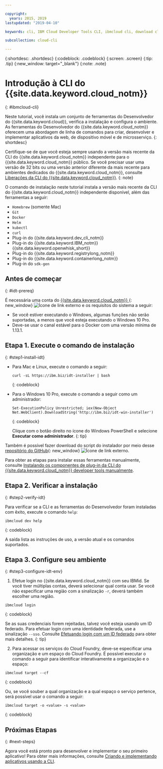 ```yaml
---

copyright:
  years: 2015, 2019
lastupdated: "2019-04-10"

keywords: cli, IBM Cloud Developer Tools CLI, ibmcloud cli, download cli, ibmcloud dev, cloud cli, dev plugin, dev plug-in, cloud command line, developer tools, dev tools, install cloud cli, getting started cli

subcollection: cloud-cli

---
```


{:shortdesc: .shortdesc}
{:codeblock: .codeblock}
{:screen: .screen}
{:tip: .tip}
{:new_window: target="_blank"}
{:note: .note}

# Introdução à CLI do {{site.data.keyword.cloud_notm}}
{: #ibmcloud-cli}

Neste tutorial, você instala um conjunto de ferramentas do Desenvolvedor do {{site.data.keyword.cloud}}, verifica a instalação e configura o ambiente. As ferramentas do Desenvolvedor do {{site.data.keyword.cloud_notm}} oferecem uma abordagem de linha de comandos para criar, desenvolver e implementar aplicativos da web, de dispositivo móvel e de microsserviço.
{: shortdesc}

Certifique-se de que você esteja sempre usando a versão mais recente da CLI do {{site.data.keyword.cloud_notm}} independente para o {{site.data.keyword.cloud_notm}} público. Se você precisar usar uma versão de 32 bits ou uma versão anterior diferente da mais recente para ambientes dedicados do {{site.data.keyword.cloud_notm}}, consulte [Liberações da CLI do {{site.data.keyword.cloud_notm}}](/docs/cli?topic=cloud-cli-cli-releases).
{: note}

O comando de instalação neste tutorial instala a versão mais recente da CLI do {{site.data.keyword.cloud_notm}} independente disponível, além das ferramentas a seguir:

* `Homebrew` (somente Mac)
* `Git`
* `Docker`
* `Helm`
* `kubectl`
* `curl`
* Plug-in do {{site.data.keyword.dev_cli_notm}}
* Plug-in do {{site.data.keyword.IBM_notm}} {{site.data.keyword.openwhisk_short}}
* Plug-in do {{site.data.keyword.registrylong_notm}}
* Plug-in do {{site.data.keyword.containerlong_notm}}
* Plug-in do `sdk-gen`

## Antes de começar
{: #idt-prereq}

É necessária uma conta do [{{site.data.keyword.cloud_notm}} ](https://cloud.ibm.com/){: new_window} ![Ícone de link externo](../icons/launch-glyph.svg "Ícone de link externo") e os requisitos do sistema a seguir:

* Se você estiver executando o Windows, algumas funções não serão suportadas, a menos que você esteja executando o Windows 10 Pro.
* Deve-se usar o canal estável para o Docker com uma versão mínima de 1.13.1.

## Etapa 1. Execute o comando de instalação
{: #step1-install-idt}

* Para Mac e Linux, execute o comando a seguir:
  ```
  curl -sL https://ibm.biz/idt-installer | bash
  ```
  {: codeblock}

* Para o Windows 10 Pro, execute o comando a seguir como um administrador:
  ```
  Set-ExecutionPolicy Unrestricted; iex(New-Object Net.WebClient).DownloadString('http://ibm.biz/idt-win-installer')
  ```
  {: codeblock}

  Clique com o botão direito no ícone do Windows PowerShell e selecione **Executar como
administrador**.
  {: tip}

Também é possível fazer download do script do instalador por meio desse [repositório do GitHub](https://github.com/IBM-Cloud/ibm-cloud-developer-tools){: new_window} ![Ícone de link externo](../icons/launch-glyph.svg "Ícone de link externo").

Para obter as etapas para instalar essas ferramentas manualmente, consulte [Instalando os componentes de plug-in da CLI do {{site.data.keyword.cloud_notm}} developer tools manualmente](/docs/cli?topic=cloud-cli-install-devtools-manually#install-devtools-manually).

## Etapa 2. Verificar a instalação
{: #step2-verify-idt}

Para verificar se a CLI e as ferramentas do Desenvolvedor foram instaladas com êxito, execute o comando `help`:
```
ibmcloud dev help
```
{: codeblock}

A saída lista as instruções de uso, a versão atual e os comandos suportados.

## Etapa 3. Configure seu ambiente
{: #step3-configure-idt-env}

1. Efetue login no {{site.data.keyword.cloud_notm}} com seu IBMid. Se você tiver múltiplas contas, deverá selecionar qual conta usar. Se você não especificar uma região com a sinalização `-r`, deverá também escolher uma região.
  ```
  ibmcloud login
  ```
  {: codeblock}
  
  Se as suas credenciais forem rejeitadas, talvez você esteja usando um ID federado. Para efetuar login com uma identidade federada, use a sinalização `--sso`. Consulte
[Efetuando login com um ID federado](/docs/iam/federated_id?topic=iam-federated_id#federated_id) para obter mais detalhes.
  {: tip}

2. Para acessar os serviços do Cloud Foundry, deve-se especificar uma organização e um espaço do Cloud Foundry. É possível executar o comando a seguir para identificar interativamente a organização e o espaço:
  ```
  ibmcloud target --cf
  ```
  {: codeblock}

  Ou, se você souber a qual organização e a qual espaço o serviço pertence, será possível usar o comando a seguir:
  ```
  ibmcloud target -o <value> -s <value>
  ```
  {: codeblock}

## Próximas Etapas
{: #next-steps}

Agora você está pronto para desenvolver e implementar o seu primeiro aplicativo! Para obter mais informações, consulte [Criando e implementando aplicativos usando a CLI](/docs/apps?topic=creating-apps-create-deploy-app-cli#create-deploy-app-cli).
